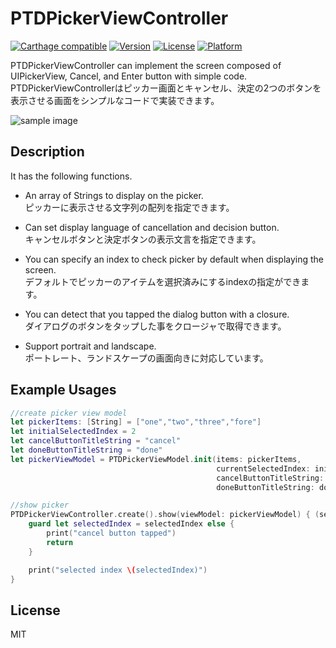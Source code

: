 # PTDPickerViewController

[![Carthage compatible](https://img.shields.io/badge/Carthage-compatible-4BC51D.svg?style=flat)](https://github.com/Carthage/Carthage)
[![Version](https://img.shields.io/cocoapods/v/PTDPickerViewController.svg?style=flat)](http://cocoapods.org/pods/PTDPickerViewController)
[![License](https://img.shields.io/cocoapods/l/PTDPickerViewController.svg?style=flat)](http://cocoapods.org/pods/PTDPickerViewController)
[![Platform](https://img.shields.io/cocoapods/p/PTDPickerViewController.svg?style=flat)](http://cocoapods.org/pods/PTDPickerViewController)


PTDPickerViewController can implement the screen composed of UIPickerView, Cancel, and Enter button with simple code.  
PTDPickerViewControllerはピッカー画面とキャンセル、決定の2つのボタンを表示させる画面をシンプルなコードで実装できます。  

![sample image](https://raw.githubusercontent.com/pontake-dev/PTDPickerViewController/image/PTDPickerViewController_screenshot_001.png)

## Description

It has the following functions.
- An array of Strings to display on the picker.  
ピッカーに表示させる文字列の配列を指定できます。

- Can set display language of cancellation and decision button.  
キャンセルボタンと決定ボタンの表示文言を指定できます。

- You can specify an index to check picker by default when displaying the screen.  
デフォルトでピッカーのアイテムを選択済みにするindexの指定ができます。

-  You can detect that you tapped the dialog button with a closure.  
  ダイアログのボタンをタップした事をクロージャで取得できます。

- Support portrait and landscape.  
ポートレート、ランドスケープの画面向きに対応しています。

## Example Usages

```swift
//create picker view model
let pickerItems: [String] = ["one","two","three","fore"]
let initialSelectedIndex = 2
let cancelButtonTitleString = "cancel"
let doneButtonTitleString = "done"
let pickerViewModel = PTDPickerViewModel.init(items: pickerItems,
                                              currentSelectedIndex: initialSelectedIndex,
                                              cancelButtonTitleString: cancelButtonTitleString,
                                              doneButtonTitleString: doneButtonTitleString)

//show picker
PTDPickerViewController.create().show(viewModel: pickerViewModel) { (selectedIndex) in
    guard let selectedIndex = selectedIndex else {
        print("cancel button tapped")
        return
    }

    print("selected index \(selectedIndex)")
}
```


## License

MIT
